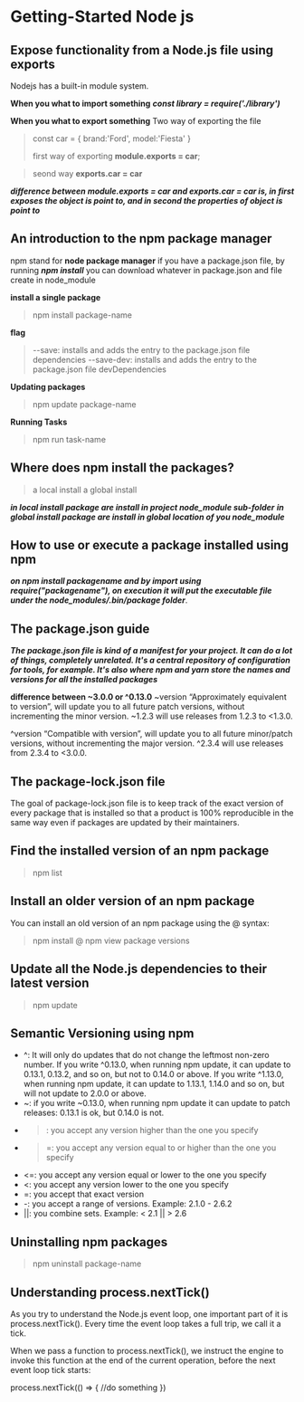 # Getting-Started Node js

## Expose functionality from a Node.js file using exports

Nodejs has a built-in module system.

**When you what to import something**
**_const library = require('./library')_**

**When you what to export something**
Two way of exporting the file

> const car = {
> brand:'Ford',
> model:'Fiesta'
> }
>
> first way of exporting
> **module.exports = car**;

> seond way
> **exports.car = car**

**_difference between module.exports = car and exports.car = car is, in first exposes the object is point to, and in second the properties of object is point to_**

## An introduction to the npm package manager

npm stand for **node package manager**
if you have a package.json file, by running **_npm install_** you can download whatever in package.json and file create in node_module

**install a single package**

> npm install package-name

**flag**

> --save: installs and adds the entry to the package.json file dependencies
> --save-dev: installs and adds the entry to the package.json file devDependencies

**Updating packages**

> npm update package-name

**Running Tasks**

> npm run task-name

## Where does npm install the packages?

> a local install
> a global install

**_in local install package are install in project node_module sub-folder_**
**_in global install package are install in global location of you node_module_**

## How to use or execute a package installed using npm

**_on npm install packagename and by import using require("packagename"), on execution it will put the executable file under the node_modules/.bin/package folder_**.

## The package.json guide

**_The package.json file is kind of a manifest for your project. It can do a lot of things, completely unrelated. It's a central repository of configuration for tools, for example. It's also where npm and yarn store the names and versions for all the installed packages_**

**difference between ~3.0.0 or ^0.13.0**
~version “Approximately equivalent to version”, will update you to all future patch versions, without incrementing the minor version. ~1.2.3 will use releases from 1.2.3 to <1.3.0.

^version “Compatible with version”, will update you to all future minor/patch versions, without incrementing the major version. ^2.3.4 will use releases from 2.3.4 to <3.0.0.

## The package-lock.json file

The goal of package-lock.json file is to keep track of the exact version of every package that is installed so that a product is 100% reproducible in the same way even if packages are updated by their maintainers.

## Find the installed version of an npm package

> npm list

## Install an older version of an npm package

You can install an old version of an npm package using the @ syntax:

> npm install <package>@<version>
> npm view package versions

## Update all the Node.js dependencies to their latest version

> npm update

## Semantic Versioning using npm

- ^: It will only do updates that do not change the leftmost non-zero number. If you write ^0.13.0, when running npm update, it can update to 0.13.1, 0.13.2, and so on, but not to 0.14.0 or above. If you write ^1.13.0, when running npm update, it can update to 1.13.1, 1.14.0 and so on, but will not update to 2.0.0 or above.
- ~: if you write ~0.13.0, when running npm update it can update to patch releases: 0.13.1 is ok, but 0.14.0 is not.
- > : you accept any version higher than the one you specify
- > =: you accept any version equal to or higher than the one you specify
- <=: you accept any version equal or lower to the one you specify
- <: you accept any version lower to the one you specify
- =: you accept that exact version
- -: you accept a range of versions. Example: 2.1.0 - 2.6.2
- ||: you combine sets. Example: < 2.1 || > 2.6

## Uninstalling npm packages

> npm uninstall package-name

## Understanding process.nextTick()
As you try to understand the Node.js event loop, one important part of it is process.nextTick().
Every time the event loop takes a full trip, we call it a tick.

When we pass a function to process.nextTick(), we instruct the engine to invoke this function at the end of the current operation, before the next event loop tick starts:

process.nextTick(() => {
  //do something
})

